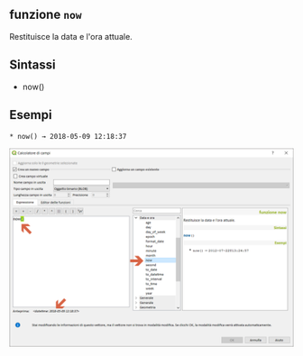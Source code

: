 ## funzione `now`

Restituisce la data e l'ora attuale.

## Sintassi

* now()

## Esempi
```
* now() → 2018-05-09 12:18:37
```

<img src="/img/data_e_ora/now1.png">